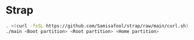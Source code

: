 <!--
strap: A simple set of scripts to set up arch
Copyright (C) 2022 Sam

This program is free software: you can redistribute it and/or modify
it under the terms of the GNU General Public License as published by
the Free Software Foundation, either version 3 of the License, or
(at your option) any later version.

This program is distributed in the hope that it will be useful,
but WITHOUT ANY WARRANTY; without even the implied warranty of
MERCHANTABILITY or FITNESS FOR A PARTICULAR PURPOSE.  See the
GNU General Public License for more details.

You should have received a copy of the GNU General Public License
along with this program.  If not, see <https://www.gnu.org/licenses/>.
-->

# Strap

```sh
. <(curl -fsSL https://github.com/Samisafool/strap/raw/main/curl.sh)
./main <Boot partition> <Root partition> <Home partition>
```

